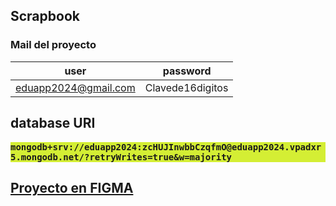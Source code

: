 

Scrapbook
---
 ### Mail del proyecto

| user | password |
| -- | -- | 
| eduapp2024@gmail.com | Clavede16digitos |

## database URI
<pre>
mongodb+srv://eduapp2024:zcHUJInwbbCzqfmO@eduapp2024.vpadxr5.mongodb.net/?retryWrites=true&w=majority
</pre>

## [Proyecto en FIGMA](https://www.figma.com/file/SXzCpQvhYqaCI8ngLW941B/No-Country-Seleccionado?type=whiteboard&node-id=1-2&t=sLzpUy9NuQD0qMon-0)


<style>
    pre{
        background-color: #d4ee34;
        white-space: pre-wrap; 
        font-weight: bold;} 
</style>